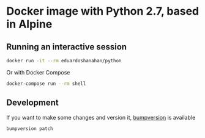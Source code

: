 # Docker image with Python 2.7, based in Alpine

## Running an interactive session

```bash
docker run -it --rm eduardoshanahan/python
```

Or with Docker Compose

```bash
docker-compose run --rm shell
```

## Development

If you want to make some changes and version it, [bumpversion](https://pypi.python.org/pypi/bumpversion) is available

```bash
bumpversion patch
```
